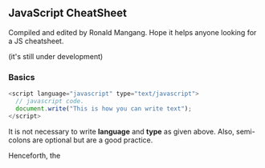 ## JavaScript CheatSheet

Compiled and edited by Ronald Mangang.
Hope it helps anyone looking for a JS cheatsheet.

(it's still under development)

### Basics

```js
<script language="javascript" type="text/javascript">
  // javascript code.
  document.write("This is how you can write text");
</script>
  ```
It is not necessary to write **language** and **type** as given above. Also, semi-colons are optional but are a good practice.

Henceforth, the <script> tags are omitted.

### Variables & data types

```js
  var num; // declaration
  num = 5; // assignment
  typeof(num) // returns its datatype
```
Variables have to be declared before used, but can hold any data type, such as numbers, strings, booleans, etc. They can be local or global. Local variables override global variables with the same name.

### Operators

```js
  // arithmetic
  var a = 50, b = 100;
  a + b; // addition
  a - b; // subtraction
  a * b; // multiplication
  a / b; // division
  a % b; // modulus
  a++;  // increment
  b++;  // decrement

  // comparison
  var a = 50, b = 100;
  a == b; // equal
  a != b; // not equal
  a > b; // greater than
  a < b; // less than
  a >= b; // greater than or equal to
  a <= b; // less than or equal to
        
  // logical
  var a = 1, b = 0;
  a && b; // logical AND
  a || b; // logical OR
  !a; // logical NOT
  
  // bitwise
  var a = 5, b = 7;
  a & b; // bitwise AND
  a | b; // bitwise OR
  a ^ b; // bitwise XOR
  ~a; // bitwise NOT
  a << 1; // left shift
  a >> 1; // right shift
  a >>> 1; // right shift with zero
  
  // assignment
  var a = 5;
  a += 5; // add and assign
  a -= 5; // subtract and assign
  a *= 5; // multiply and assign
  a /= 5; // divide and assign
  a %= 5; // modulus and assign
  // the same logic applies to bitwise operators as well.
  
  // conditional
  var x = (condition) ? this_value_if_true : else_this_value ;
  ```

### Flow of control
  (almost copy-paste from C/C++ syntax)

  if, if else, if else if constructs
  
```js
  if (condition) {
    do_this;
  }

  if (condition) {
    do_this;
  } else {
    do_this;
  }

  if (condition) {
    do_this;
  } else if (condition) {
    do_this;
  } else {
    do_this;
  }
  ```

  switch statements
```js
  switch (expression) {
    case value_1:
      do_this;
      break;
    case value_2:
      do_this;
      break;
    default:
      do_this;
  }
  ```

  loops
```js
  while (condition) {
    do_this;
  }

  do {
    do_this;
  } while (condition);

  for (init; condition; update) {
    do_this;
  }

  for (x in object) {
    do_this; // repeat for each element/property in the object
  }
  ```

  loop control
```js
  break; // terminate the current loop
  continue; // skip to the next iteration
  
  // one can also use labels
  
  outer: // a label
  for (var i = 0; i < 10; i++) {
    do_this;
    inner: // another label
    for (var j = 0; j < 10; j++) {
      do_this;
      if (condition) break inner; // same as break;
      if (condition) break outer;
      if (condition) continue inner; // same as continue;
      if (condition) continue outer;
      }
  }
  ```
  
### Functions
  
```js
  function fname(parameters) {
    do_this;
    return value;
  }
  ```
  
In HTML, the above function can be called as
```html
  <input type="button" onclick="fname(arguments);" value="Click here">
  ```

The above code generates a button whose value is "Click here". When clicked, the function "fname" is invoked.
  
Functions can also be dynamically defined using **Function()** constructor along with **new** operator. It accepts string parameters and the last parameter is the body of the function.
```js
  var fname = new Function("x", "y", "return x*y"); // note the use of string parameters and function body
  ```
  
An unnamed function can be defined using **function literals** (given below). Function literals are cool because they are used as expressions rather than as statements.
```js
  var fname = function(parameters) {
                do_this;
              };
  ```
  
1. Function defintions can be nested inside other functions. But they can't be put within loops or conditionals.
2. Function literals, however, can appear within any JavaScript expression.

### Redirection
  
(yeah that annoying feature!)
  
The following line puts a link named "Refresh" and when clicked, it refreshes the current page.
  
```html
  <a href="javascript:location.reload(true)">Refresh</a>
  ```
  
For an auto refresh after 10 seconds (say), use the following function.
```js
  setTimeout("location.reload(true);", 10); 
  ```
  
To redirect to some URL, use the following function.
```js
  window.location = "https://github.com/ronaldmangang"';
  ```
### Dialog box
  
Dialog boxes can be displayed in events. There are three main types.  
  
```js
  // alert dialog box
  alert("Warning!"); // displays the text
  
  // prompt dialog box
  var val = prompt("Enter name: ", "your name here"); // the first parameter is the label, the second parameter is the default string to be displayed in the text box
  // val will hold the string entered by the user.
  
  // confirmation dialog box
  var val = confirm("Are you sure?"); // returns true if user clicks OK, false otherwise
  ```
  

  
  

  
  
